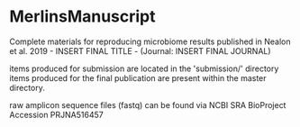 # MerlinsManuscript
Complete materials for reproducing microbiome results published in Nealon et al. 2019 - INSERT FINAL TITLE - (Journal: INSERT FINAL JOURNAL)

items produced for submission are located in the 'submission/' directory
items produced for the final publication are present within the master directory.

raw amplicon sequence files (fastq) can be found via NCBI SRA BioProject Accession PRJNA516457
